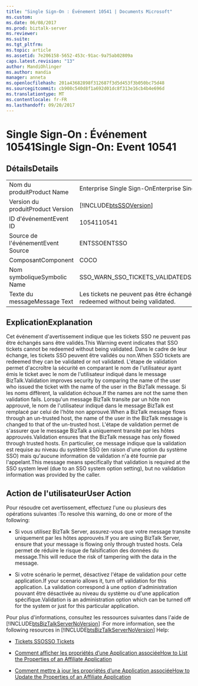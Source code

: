 ```yaml
---
title: "Single Sign-On : Événement 10541 | Documents Microsoft"
ms.custom: 
ms.date: 06/08/2017
ms.prod: biztalk-server
ms.reviewer: 
ms.suite: 
ms.tgt_pltfrm: 
ms.topic: article
ms.assetid: 7e206158-5652-453c-91ac-9a75ab02809a
caps.latest.revision: "13"
author: MandiOhlinger
ms.author: mandia
manager: anneta
ms.openlocfilehash: 201a43682898f312687f3d5d453f3b050bc75d48
ms.sourcegitcommit: cb908c540d8f1a692d01dc8f313e16cb4b4e696d
ms.translationtype: MT
ms.contentlocale: fr-FR
ms.lasthandoff: 09/20/2017
---
```

# <a name="single-sign-on-event-10541"></a><span data-ttu-id="9ad22-102">Single Sign-On : Événement 10541</span><span class="sxs-lookup"><span data-stu-id="9ad22-102">Single Sign-On: Event 10541</span></span>
## <a name="details"></a><span data-ttu-id="9ad22-103">Détails</span><span class="sxs-lookup"><span data-stu-id="9ad22-103">Details</span></span>  
  
|||  
|-|-|  
|<span data-ttu-id="9ad22-104">Nom du produit</span><span class="sxs-lookup"><span data-stu-id="9ad22-104">Product Name</span></span>|<span data-ttu-id="9ad22-105">Enterprise Single Sign-On</span><span class="sxs-lookup"><span data-stu-id="9ad22-105">Enterprise Single Sign-On</span></span>|  
|<span data-ttu-id="9ad22-106">Version du produit</span><span class="sxs-lookup"><span data-stu-id="9ad22-106">Product Version</span></span>|[!INCLUDE[btsSSOVersion](../includes/btsssoversion-md.md)]|  
|<span data-ttu-id="9ad22-107">ID d'événement</span><span class="sxs-lookup"><span data-stu-id="9ad22-107">Event ID</span></span>|<span data-ttu-id="9ad22-108">10541</span><span class="sxs-lookup"><span data-stu-id="9ad22-108">10541</span></span>|  
|<span data-ttu-id="9ad22-109">Source de l'événement</span><span class="sxs-lookup"><span data-stu-id="9ad22-109">Event Source</span></span>|<span data-ttu-id="9ad22-110">ENTSSO</span><span class="sxs-lookup"><span data-stu-id="9ad22-110">ENTSSO</span></span>|  
|<span data-ttu-id="9ad22-111">Composant</span><span class="sxs-lookup"><span data-stu-id="9ad22-111">Component</span></span>|<span data-ttu-id="9ad22-112">CO</span><span class="sxs-lookup"><span data-stu-id="9ad22-112">CO</span></span>|  
|<span data-ttu-id="9ad22-113">Nom symbolique</span><span class="sxs-lookup"><span data-stu-id="9ad22-113">Symbolic Name</span></span>|<span data-ttu-id="9ad22-114">SSO_WARN_SSO_TICKETS_VALIDATED</span><span class="sxs-lookup"><span data-stu-id="9ad22-114">SSO_WARN_SSO_TICKETS_VALIDATED</span></span>|  
|<span data-ttu-id="9ad22-115">Texte du message</span><span class="sxs-lookup"><span data-stu-id="9ad22-115">Message Text</span></span>|<span data-ttu-id="9ad22-116">Les tickets ne peuvent pas être échangés sans être validés.</span><span class="sxs-lookup"><span data-stu-id="9ad22-116">Tickets cannot be redeemed without being validated.</span></span>|  
  
## <a name="explanation"></a><span data-ttu-id="9ad22-117">Explication</span><span class="sxs-lookup"><span data-stu-id="9ad22-117">Explanation</span></span>  
 <span data-ttu-id="9ad22-118">Cet événement d'avertissement indique que les tickets SSO ne peuvent pas être échangés sans être validés.</span><span class="sxs-lookup"><span data-stu-id="9ad22-118">This Warning event indicates that SSO tickets cannot be redeemed without being validated.</span></span> <span data-ttu-id="9ad22-119">Dans le cadre de leur échange, les tickets SSO peuvent être validés ou non.</span><span class="sxs-lookup"><span data-stu-id="9ad22-119">When SSO tickets are redeemed they can be validated or not validated.</span></span> <span data-ttu-id="9ad22-120">L'étape de validation permet d'accroître la sécurité en comparant le nom de l'utilisateur ayant émis le ticket avec le nom de l'utilisateur indiqué dans le message BizTalk.</span><span class="sxs-lookup"><span data-stu-id="9ad22-120">Validation improves security by comparing the name of the user who issued the ticket with the name of the user in the BizTalk message.</span></span> <span data-ttu-id="9ad22-121">Si les noms diffèrent, la validation échoue.</span><span class="sxs-lookup"><span data-stu-id="9ad22-121">If the names are not the same then validation fails.</span></span> <span data-ttu-id="9ad22-122">Lorsqu'un message BizTalk transite par un hôte non approuvé, le nom de l'utilisateur indiqué dans le message BizTalk est remplacé par celui de l'hôte non approuvé.</span><span class="sxs-lookup"><span data-stu-id="9ad22-122">When a BizTalk message flows through an un-trusted host, the name of the user in the BizTalk message is changed to that of the un-trusted host.</span></span> <span data-ttu-id="9ad22-123">L'étape de validation permet de s'assurer que le message BizTalk a uniquement transité par les hôtes approuvés.</span><span class="sxs-lookup"><span data-stu-id="9ad22-123">Validation ensures that the BizTalk message has only flowed through trusted hosts.</span></span> <span data-ttu-id="9ad22-124">En particulier, ce message indique que la validation est requise au niveau du système SSO (en raison d'une option du système SSO) mais qu'aucune information de validation n'a été fournie par l'appelant.</span><span class="sxs-lookup"><span data-stu-id="9ad22-124">This message means specifically that validation is required at the SSO system level (due to an SSO system option setting), but no validation information was provided by the caller.</span></span>  
  
## <a name="user-action"></a><span data-ttu-id="9ad22-125">Action de l'utilisateur</span><span class="sxs-lookup"><span data-stu-id="9ad22-125">User Action</span></span>  
 <span data-ttu-id="9ad22-126">Pour résoudre cet avertissement, effectuez l'une ou plusieurs des opérations suivantes :</span><span class="sxs-lookup"><span data-stu-id="9ad22-126">To resolve this warning, do one or more of the following:</span></span>  
  
-   <span data-ttu-id="9ad22-127">Si vous utilisez BizTalk Server, assurez-vous que votre message transite uniquement par les hôtes approuvés.</span><span class="sxs-lookup"><span data-stu-id="9ad22-127">If you are using BizTalk Server, ensure that your message is flowing only through trusted hosts.</span></span> <span data-ttu-id="9ad22-128">Cela permet de réduire le risque de falsification des données du message.</span><span class="sxs-lookup"><span data-stu-id="9ad22-128">This will reduce the risk of tampering with the data in the message.</span></span>  
  
-   <span data-ttu-id="9ad22-129">Si votre scénario le permet, désactivez l'étape de validation pour cette application.</span><span class="sxs-lookup"><span data-stu-id="9ad22-129">If your scenario allows it, turn off validation for this application.</span></span> <span data-ttu-id="9ad22-130">La validation correspond à une option d'administration pouvant être désactivée au niveau du système ou d'une application spécifique.</span><span class="sxs-lookup"><span data-stu-id="9ad22-130">Validation is an administration option which can be turned off for the system or just for this particular application.</span></span>  
  
 <span data-ttu-id="9ad22-131">Pour plus d'informations, consultez les ressources suivantes dans l'aide de [!INCLUDE[btsBizTalkServerNoVersion](../includes/btsbiztalkservernoversion-md.md)] :</span><span class="sxs-lookup"><span data-stu-id="9ad22-131">For more information, see the following resources in [!INCLUDE[btsBizTalkServerNoVersion](../includes/btsbiztalkservernoversion-md.md)] Help:</span></span>  
  
-   [<span data-ttu-id="9ad22-132">Tickets SSO</span><span class="sxs-lookup"><span data-stu-id="9ad22-132">SSO Tickets</span></span>](../core/sso-tickets.md)  
  
-   [<span data-ttu-id="9ad22-133">Comment afficher les propriétés d’une Application associée</span><span class="sxs-lookup"><span data-stu-id="9ad22-133">How to List the Properties of an Affiliate Application</span></span>](../core/how-to-list-the-properties-of-an-affiliate-application.md)  
  
-   [<span data-ttu-id="9ad22-134">Comment mettre à jour les propriétés d’une Application associée</span><span class="sxs-lookup"><span data-stu-id="9ad22-134">How to Update the Properties of an Affiliate Application</span></span>](../core/how-to-update-the-properties-of-an-affiliate-application.md)